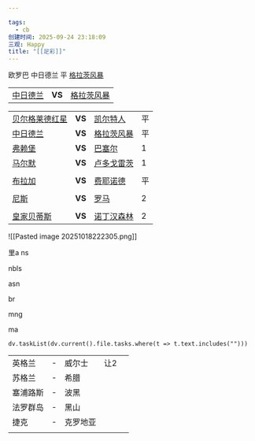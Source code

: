 ```yaml
---

tags:
  - cb
创建时间: 2025-09-24 23:18:09
三观: Happy
title: "[[足彩]]"
---
```



欧罗巴
中日德兰   平   [格拉茨风暴](https://zq.titan007.com/cn/team/Summary/14.html)


|                                                          |        |                                                          |
| -------------------------------------------------------- | ------ | -------------------------------------------------------- |
| [中日德兰](https://zq.titan007.com/cn/team/Summary/238.html) | **VS** | [格拉茨风暴](https://zq.titan007.com/cn/team/Summary/14.html) |


|                                                             |        |                                                             |     |
| ----------------------------------------------------------- | ------ | ----------------------------------------------------------- | --- |
| [贝尔格莱德红星](https://zq.titan007.com/cn/team/Summary/612.html) | **VS** | [凯尔特人](https://zq.titan007.com/cn/team/Summary/70.html)     | 平   |
| [中日德兰](https://zq.titan007.com/cn/team/Summary/238.html)    | **VS** | [格拉茨风暴](https://zq.titan007.com/cn/team/Summary/14.html)    | 平   |
| [弗赖堡](https://zq.titan007.com/cn/team/Summary/172.html)     | **VS** | [巴塞尔](https://zq.titan007.com/cn/team/Summary/451.html)     | 1   |
| [马尔默](https://zq.titan007.com/cn/team/Summary/408.html)     | **VS** | [卢多戈雷茨](https://zq.titan007.com/cn/team/Summary/15175.html) | 1   |
|                                                             |        |                                                             |     |
| [布拉加](https://zq.titan007.com/cn/team/Summary/459.html)     | **VS** | [费耶诺德](https://zq.titan007.com/cn/team/Summary/252.html)    | 平   |
|                                                             |        |                                                             |     |
| [尼斯](https://zq.titan007.com/cn/team/Summary/259.html)      | **VS** | [罗马](https://zq.titan007.com/cn/team/Summary/174.html)      | 2   |
|                                                             |        |                                                             |     |
| [皇家贝蒂斯](https://zq.titan007.com/cn/team/Summary/96.html)    | **VS** | [诺丁汉森林](https://zq.titan007.com/cn/team/Summary/49.html)    | 2   |



![[Pasted image 20251018222305.png]]

里a
ns


nbls



asn



br


mng

ma 


```dataviewjs
dv.taskList(dv.current().file.tasks.where(t => t.text.includes("")))
```




|      |     |      |     |     |
| ---- | --- | ---- | --- | --- |
| 英格兰  | -   | 威尔士  | 让2  |     |
| 苏格兰  | -   | 希腊   |     |     |
| 塞浦路斯 | -   | 波黑   |     |     |
| 法罗群岛 | -   | 黑山   |     |     |
| 捷克   | -   | 克罗地亚 |     |     |
|      |     |      |     |     |

